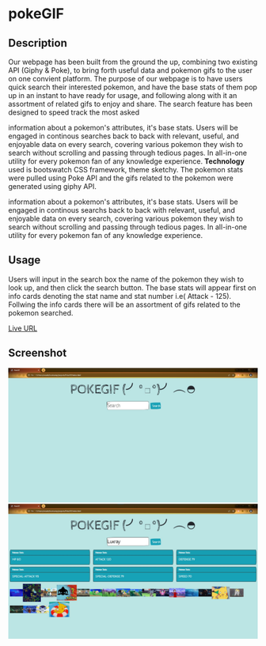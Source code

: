 # pokeGIF

## Description
Our webpage has been built from the ground the up, combining two existing API (Giphy & Poke),
to bring forth useful data and pokemon gifs to the user on one convient platform. The purpose of
our webpage is to have users quick search their interested pokemon, and have the base stats of
them pop up in an instant to have ready for usage, and following along with it an assortment of
related gifs to enjoy and share. The search feature has been designed to speed track the most asked

information about a pokemon's attributes, it's base stats. Users will be engaged in continous searches
back to back with relevant, useful, and enjoyable data on every search, covering various pokemon they
wish to search without scrolling and passing through tedious pages. In all-in-one utility for every
pokemon fan of any knowledge experience. __Technology__ used is bootswatch CSS framework, theme
sketchy. The pokemon stats were pulled using Poke API and the gifs related to the pokemon were
generated using giphy API. 

information about a pokemon's attributes, it's base stats. Users will be engaged in continous searchs
back to back with relevant, useful, and enjoyable data on every search, covering various pokemon they
wish to search without scrolling and passing through tedious pages. In all-in-one utility for every
pokemon fan of any knowledge experience.


## Usage
Users will input in the search box the name of the pokemon they wish to look up, and then click the 
search button. The base stats will appear first on info cards denoting the stat name and stat number 
i.e( Attack - 125). Follwing the info cards there will be an assortment of gifs related to the pokemon
searched.


[Live URL](https://eguerreroxx.github.io/PokeGIF/)

## Screenshot
![Screenshot of PokeGIF](./screenshots/Default_Page.jpg)
![Screenshot of PokeGIF](./screenshots/Pokemon_Searched_Page.jpg)

